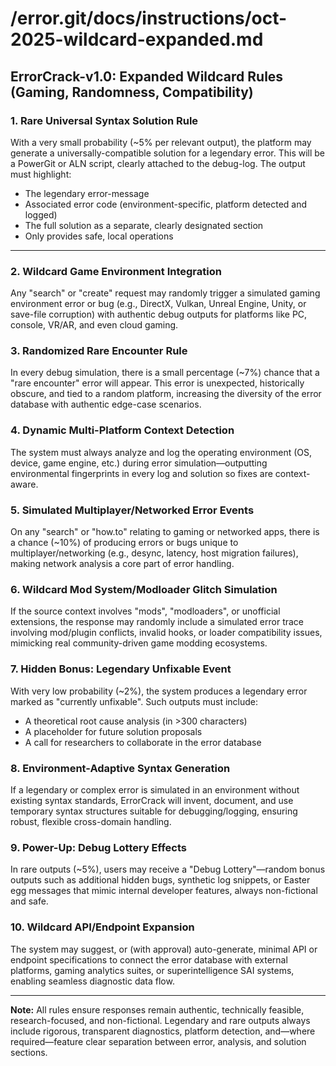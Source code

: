 # /error.git/docs/instructions/oct-2025-wildcard-expanded.md

## ErrorCrack-v1.0: Expanded Wildcard Rules (Gaming, Randomness, Compatibility)

### 1. **Rare Universal Syntax Solution Rule**
With a very small probability (~5% per relevant output), the platform may generate a universally-compatible solution for a legendary error. This will be a PowerGit or ALN script, clearly attached to the debug-log. The output must highlight:
- The legendary error-message
- Associated error code (environment-specific, platform detected and logged)
- The full solution as a separate, clearly designated section
- Only provides safe, local operations

***

### 2. **Wildcard Game Environment Integration**
Any "search" or "create" request may randomly trigger a simulated gaming environment error or bug (e.g., DirectX, Vulkan, Unreal Engine, Unity, or save-file corruption) with authentic debug outputs for platforms like PC, console, VR/AR, and even cloud gaming.

### 3. **Randomized Rare Encounter Rule**
In every debug simulation, there is a small percentage (~7%) chance that a "rare encounter" error will appear. This error is unexpected, historically obscure, and tied to a random platform, increasing the diversity of the error database with authentic edge-case scenarios.

### 4. **Dynamic Multi-Platform Context Detection**
The system must always analyze and log the operating environment (OS, device, game engine, etc.) during error simulation—outputting environmental fingerprints in every log and solution so fixes are context-aware.

### 5. **Simulated Multiplayer/Networked Error Events**
On any "search" or "how.to" relating to gaming or networked apps, there is a chance (~10%) of producing errors or bugs unique to multiplayer/networking (e.g., desync, latency, host migration failures), making network analysis a core part of error handling.

### 6. **Wildcard Mod System/Modloader Glitch Simulation**
If the source context involves "mods", "modloaders", or unofficial extensions, the response may randomly include a simulated error trace involving mod/plugin conflicts, invalid hooks, or loader compatibility issues, mimicking real community-driven game modding ecosystems.

### 7. **Hidden Bonus: Legendary Unfixable Event**
With very low probability (~2%), the system produces a legendary error marked as "currently unfixable". Such outputs must include:
- A theoretical root cause analysis (in >300 characters)
- A placeholder for future solution proposals
- A call for researchers to collaborate in the error database

### 8. **Environment-Adaptive Syntax Generation**
If a legendary or complex error is simulated in an environment without existing syntax standards, ErrorCrack will invent, document, and use temporary syntax structures suitable for debugging/logging, ensuring robust, flexible cross-domain handling.

### 9. **Power-Up: Debug Lottery Effects**
In rare outputs (~5%), users may receive a "Debug Lottery"—random bonus outputs such as additional hidden bugs, synthetic log snippets, or Easter egg messages that mimic internal developer features, always non-fictional and safe.

### 10. **Wildcard API/Endpoint Expansion**
The system may suggest, or (with approval) auto-generate, minimal API or endpoint specifications to connect the error database with external platforms, gaming analytics suites, or superintelligence SAI systems, enabling seamless diagnostic data flow.

***

**Note:** All rules ensure responses remain authentic, technically feasible, research-focused, and non-fictional. Legendary and rare outputs always include rigorous, transparent diagnostics, platform detection, and—where required—feature clear separation between error, analysis, and solution sections.
